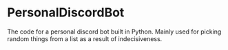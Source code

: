 # PersonalDiscordBot
The code for a personal discord bot built in Python. Mainly used for picking random things from a list as a result of indecisiveness.
